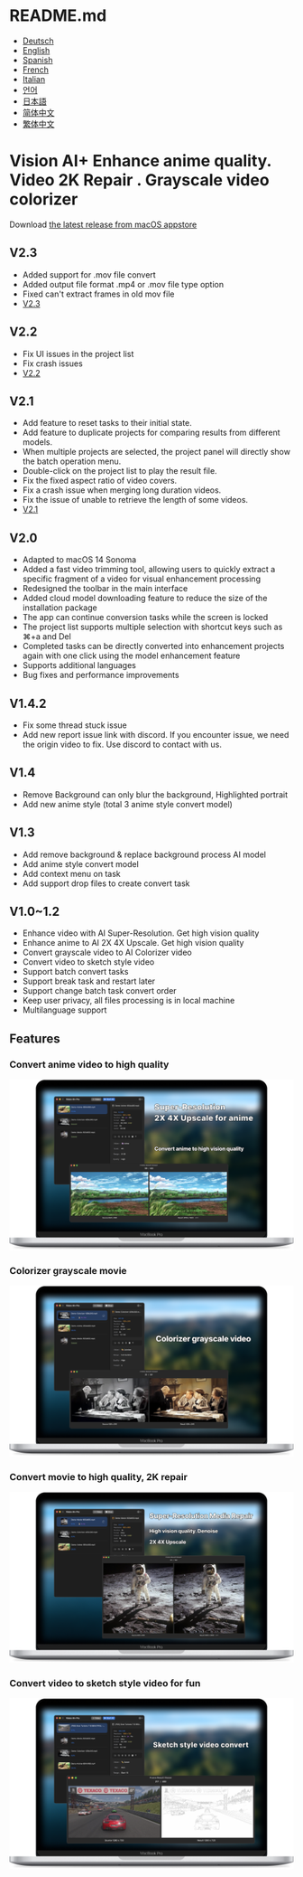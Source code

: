 # README.md
- [Deutsch](README.de.md)
- [English](README.md)
- [Spanish](README.es.md)
- [French](README.fr.md)
- [Italian](README.it.md)
- [언어](README.ko.md)
- [日本語](README.ja.md)
- [简体中文](README.zh_cn.md)
- [繁体中文](README.zh_tw.md)


# Vision AI+ Enhance anime quality. Video 2K Repair . Grayscale video colorizer

Download [the latest release from macOS appstore](https://apps.apple.com/us/app/id6445976076)

V2.3
---
- Added support for .mov file convert  
- Added output file format .mp4 or .mov file type option  
- Fixed can't extract frames in old mov file
- [V2.3](https://download.marksdo.com/apps/VisionAI/V2.3/VisionAI.dmg)

V2.2
---
- Fix UI issues in the project list
- Fix crash issues
- [V2.2](https://download.marksdo.com/apps/VisionAI/V2.2/VisionAI.dmg) 

V2.1
---
- Add feature to reset tasks to their initial state.
- Add feature to duplicate projects for comparing results from different models.
- When multiple projects are selected, the project panel will directly show the batch operation menu.
- Double-click on the project list to play the result file.
- Fix the fixed aspect ratio of video covers.
- Fix a crash issue when merging long duration videos.
- Fix the issue of unable to retrieve the length of some videos.
- [V2.1](https://download.marksdo.com/apps/VisionAI/V2.1/VisionAI.zip) 

V2.0
---
- Adapted to macOS 14 Sonoma
- Added a fast video trimming tool, allowing users to quickly extract a specific fragment of a video for visual enhancement processing
- Redesigned the toolbar in the main interface
- Added cloud model downloading feature to reduce the size of the installation package
- The app can continue conversion tasks while the screen is locked
- The project list supports multiple selection with shortcut keys such as ⌘+a and Del
- Completed tasks can be directly converted into enhancement projects again with one click using the model enhancement feature
- Supports additional languages
- Bug fixes and performance improvements

V1.4.2
---
- Fix some thread stuck issue
- Add new report issue link with discord. If you encounter issue, we need the origin video to fix. Use discord to contact with us.

V1.4
---
- Remove Background can only blur the background, Highlighted portrait
- Add new anime style (total 3 anime style convert model)


V1.3
---
- Add remove background & replace background process AI model
- Add anime style convert model
- Add context menu on task 
- Add support drop files to create convert task

V1.0~1.2
---
- Enhance video with AI Super-Resolution. Get high vision quality
- Enhance anime to AI 2X 4X Upscale. Get high vision quality
- Convert grayscale video to AI Colorizer video
- Convert video to sketch style video
- Support batch convert tasks
- Support break task and restart later
- Support change batch task convert order
- Keep user privacy, all files processing is in local machine
- Multilanguage support

## Features

### Convert anime video to high quality
![convert-anime-high-quality](imgs/Web-Preview-1.png)


### Colorizer grayscale movie
![colorizer-grayscale-movie](imgs/Web-Preview-2.png)


### Convert movie to high quality, 2K repair 
![convert-movie-to-high-quality](imgs/Web-Preview-3.png)


### Convert video to sketch style video for fun 
![Convert-video-to-sketch-style-video-for-fun](imgs/Web-Preview-4.png)